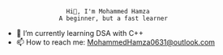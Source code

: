                      Hi👋, I'm Mohammed Hamza
                   A beginner, but a fast learner

- 🌱 I’m currently learning DSA with C++
- 📫 How to reach me: MohammedHamza0631@outlook.com
